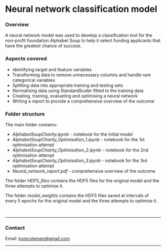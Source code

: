 # Neural network classification model

### **Overview**
 A neural network model was used to develop a classification tool for the non-profit foundation Alphabet Soup to help it select funding applicants that have the greatest chance of success.

### **Aspects covered**
- Identifying target and feature variables
- Transforming data to remove unnecessary columns and handle rare categorical variables
- Splitting data into appropriate training and testing sets
- Normalising data using StandardScaler fitted to the training data
- Creating, training, evaluating and optimising a neural network
- Writing a report to provide a comprehensive overview of the outcome

### **Folder structure**
The main folder contains:
- *AlphabetSoupCharity.ipynb* - notebook for the initial model
 - *AlphabetSoupCharity_Optimisation_1.ipynb* - notebook for the 1st optimisation attempt
 - *AlphabetSoupCharity_Optimisation_2.ipynb* - notebook for the 2nd optimisation attempt
 - *AlphabetSoupCharity_Optimisation_3.ipynb* - notebook for the 3rd optimisation attempt
 - *Neural_network_report.pdf* - comprehensive overview of the outcome

The folder  *HDF5_files* contains the HDF5 files for the original model and the three attempts to optimise it.

The folder  *model_weights* contains the HDF5 files saved at intervals of every 5 epochs for the original model and the three attempts to optimise it.

<br>

---

### **Contact**
Email: kymcoleman@gmail.com

---